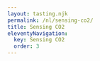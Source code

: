 ```yaml
---
layout: tasting.njk
permalink: /nl/sensing-co2/
title: Sensing CO2
eleventyNavigation:
  key: Sensing CO2
  order: 3
---
```

